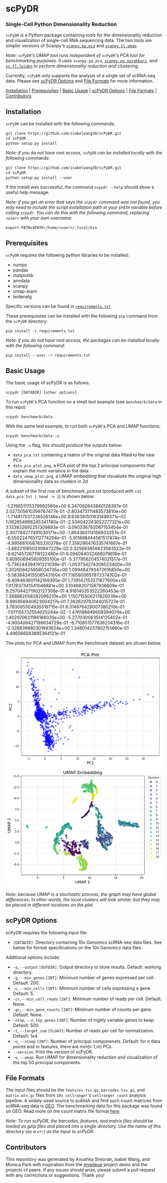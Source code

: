 # scPyDR
### Single-Cell Python Dimensionality Reduction
`scPyDR` is a Python package containing tools for the dimensionality reduction and visualization of single-cell RNA sequencing data. The two tools are simpler versions of Scanpy's [`scanpy.pp.pca`](https://scanpy.readthedocs.io/en/stable/generated/scanpy.pp.pca.html) and [`scanpy.tl.umap`](https://scanpy.readthedocs.io/en/stable/generated/scanpy.tl.umap.html).

*Note: `scPyDR`'s UMAP tool runs independent of `scPyDR`'s PCA tool for benchmarking purposes. It uses `scanpy.pp.pca`, [`scanpy.pp.neighbors`](https://scanpy.readthedocs.io/en/stable/api/generated/scanpy.pp.neighbors.html), and [`sc.tl.leiden`](https://scanpy.readthedocs.io/en/stable/generated/scanpy.tl.leiden.html) to perform dimensionality reduction and clustering.*

Currently, `scPyDR` only supports the analysis of a single set of scRNA-seq data. Please see [scPyDR Options](#Options) and [File Formats](#Formats) for more information.

[Installation](#Installation) | [Prerequisites](#Prerequisites) | [Basic Usage](#Usage) | [scPyDR Options](#Options) | [File Formats](#Formats) | 
[Contributors](#Contributors)

## Installation<a name="Installation"></a>
`scPyDR` can be installed with the following commands:
```
git clone https://github.com/isabelwang30/scPyDR.git
cd scPyDR
python setup.py install
```

*Note: if you do not have root access, `scPyDR` can be installed locally with the following commands:*
```
git clone https://github.com/isabelwang30/scPyDR.git
cd scPyDR
python setup.py install --user
```

If the install was successful, the command `scpydr --help` should show a useful help message.

*Note: if you get an error that says the `scpydr` command was not found, you may need to include the script installation path in your `$PATH` variable before calling `scpydr`. You can do this with the following command, replacing `<user>` with your own username:*
```
export PATH=$PATH:/home/<user>/.local/bin
```

## Prerequisites<a name="Prerequisites"></a>
`scPyDR` requires the following python libraries to be installed:
* numpy
* pandas
* matplotlib
* anndata
* scanpy
* umap-learn
* leidenalg

Specific versions can be found in [`requirements.txt`](https://github.com/isabelwang30/scPyDR/blob/main/requirements.txt)

These prerequisites can be installed with the following `pip` command from the `scPyDR` directory:
```
pip install -r requirements.txt
```

*Note: if you do not have root access, the packages can be installed locally with the following command:*
```
pip install --user -r requirements.txt
```

## Basic Usage<a name="Usage"></a>
The basic usage of scPyDR is as follows:
```
scpydr [DATADIR] [other options]
```

To run `scPyDR`'s PCA function on a small test example (see `benchmark/data` in this repo):
```
scpydr benchmark/data
```

With the same test example, to run both `scPyDR`'s PCA and UMAP functions:
```
scpydr benchmark/data -u
```

Using the `-u` flag, this should produce the outputs below:
* `data_pca.txt` containing a matrix of the original data fitted to the new PCs
* `data_pca_plot.png`, a PCA plot of the top 2 principal components that explain the most variance in the data
* `data_umap_plot.png`, a UMAP embedding that visualizes the original high dimensionality data as clusters in 2d

A subset of the first row of benchmark_pca.txt (produced with `cat data_pca.txt | head -n 1`) is shown below:

-1.219651175379992569e+00       6.347092843840126397e-01        2.027305610399767477e-01        -2.803473111483573810e+00     -1.714817537238526146e+00       8.638381501631499371e-02        1.062654968245341780e-01        -2.534042243052277321e+00     3.133832692251309893e-01        -3.090336782067153454e-01       2.307744277491030171e+00        -1.864360114156933257e-01     -6.550224765112774294e-01       -5.911898444561517474e-01       -4.995681008765330278e-01    7.358296476335741687e-01 -3.882210850330847229e-02       2.325693856623583522e-01        -9.621457267116122480e-01    6.094084032488079616e-01 5.809506945609355100e-01        -5.377958204574021517e-01       -5.736244394191321039e-01    -1.053734274308523400e+00        1.202608425858034735e+00        1.099484793472616850e+00        -5.583842415508543100e-01     7.165800657872374302e-01        -6.406463601142169395e-01       1.739142153271877600e+00        1.017837341541046881e+00      3.104882071587936609e-01        9.257044271902127308e-01        4.916145353522260453e-01        1.388882058282096210e+00      1.150715506217820039e+00        9.995956940623004217e-01        7.362629783144015727e-01     3.783095504935519715e-01 8.314976429007380210e-01        -7.011155732554025244e-02       -1.476198849609394070e+00    1.402970631186186035e+00 -5.277030063514125402e-01       -4.900406427198634729e-01       -6.710851577836234316e-01    -2.326839880301993624e+00        1.348014237802151460e-01        4.496566583885364121e-01

The plots for PCA and UMAP from the benchmark dataset are shown below. 

<img src="data_pca_plot.png">
<img src="data_umap_plot.png">

*Note: because UMAP is a stochastic process, the graph may have global differences. In other words, the local clusters will look similar, but they may be placed in different locations on the plot.*

## scPyDR Options<a name="Options"></a>
scPyDR requires the following input file:
* `[DATADIR]`: Directory containing 10x Genomics scRNA-seq data files. See below for format specifications on the 10x Genomics data files.

Additional options include:
* `-o`, `--output` `[OUTDIR]`: Output directory to store results. Default: working directory.
* `-g`, `--min_genes` `[INT]`: Minimum number of genes expressed per cell. Default: 200.
* `-c`, `--min_cells` `[INT]`: Minimum number of cells expressing a gene. Default: 5.
* `-cr`, `--min_cell_reads` `[INT]`: Minimum number of reads per cell. Default: None.
* `-gc`, `--min_gene_counts` `[INT]`: Minimum number of counts per gene. Default: None.
* `-ntop`, `--n_top_genes` `[INT]`: Number of highly variable genes to keep. Default: 500.
* `-t`, `--target_sum` `[FLOAT]`: Number of reads per cell for normalization. Default: 1e4.
* `-n`, `--nComp` `[INT]`: Number of principal componenets. Default: for n data points and m features, there are min(n-1,m) PCs.
* `--version`: Print the version of scPyDR.
* `-u`, `--umap`: Run UMAP for dimensionality reduction and visualization of the top 50 principal components.

## File Formats<a name="Formats"></a>
The input files should be the `features.tsv.gz`, `barcodes.tsv.gz`, and `matrix.mtx.gz` files from `10x cellranger`'s `cellranger count` analysis pipeline. A widely-used source to publish and find such count matrices from scRNA-seq data is [GEO](https://www.ncbi.nlm.nih.gov/geo/). The benchmarking data for this package was found on GEO. Read more on the count matrix file format [here](https://www.10xgenomics.com/support/software/cell-ranger-arc/latest/analysis/feature-barcode-matrices). 

*Note: To run scPyDR, the barcodes, features, and matrix files should be loaded as gzip files and placed into a single directory. Use the name of this directory (as a `str`) as the input to scPyDR.*

## Contributors<a name="Contributors"></a>
This repository was generated by Anushka Sheoran, Isabel Wang, and Monica Park with inspiration from the [mypileup](https://github.com/gymreklab/cse185-demo-project#readme) project demo and the projects of peers. If any issues should arise, please submit a pull request with any corrections or suggestions. Thank you!
